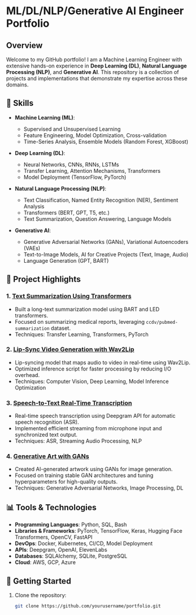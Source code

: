 # ML/DL/NLP/Generative AI Engineer Portfolio

## Overview

Welcome to my GitHub portfolio! I am a Machine Learning Engineer with extensive hands-on experience in **Deep Learning (DL)**, **Natural Language Processing (NLP)**, and **Generative AI**. This repository is a collection of projects and implementations that demonstrate my expertise across these domains.

## 🔧 Skills

- **Machine Learning (ML)**:
  - Supervised and Unsupervised Learning
  - Feature Engineering, Model Optimization, Cross-validation
  - Time-Series Analysis, Ensemble Models (Random Forest, XGBoost)

- **Deep Learning (DL)**:
  - Neural Networks, CNNs, RNNs, LSTMs
  - Transfer Learning, Attention Mechanisms, Transformers
  - Model Deployment (TensorFlow, PyTorch)

- **Natural Language Processing (NLP)**:
  - Text Classification, Named Entity Recognition (NER), Sentiment Analysis
  - Transformers (BERT, GPT, T5, etc.)
  - Text Summarization, Question Answering, Language Models

- **Generative AI**:
  - Generative Adversarial Networks (GANs), Variational Autoencoders (VAEs)
  - Text-to-Image Models, AI for Creative Projects (Text, Image, Audio)
  - Language Generation (GPT, BART)

## 📂 Project Highlights

### 1. **[Text Summarization Using Transformers](https://github.com/yourusername/text-summarization)**
   - Built a long-text summarization model using BART and LED transformers.
   - Focused on summarizing medical reports, leveraging `ccdv/pubmed-summarization` dataset.
   - Techniques: Transfer Learning, Transformers, PyTorch

### 2. **[Lip-Sync Video Generation with Wav2Lip](https://github.com/yourusername/wav2lip)**
   - Lip-syncing model that maps audio to video in real-time using Wav2Lip.
   - Optimized inference script for faster processing by reducing I/O overhead.
   - Techniques: Computer Vision, Deep Learning, Model Inference Optimization

### 3. **[Speech-to-Text Real-Time Transcription](https://github.com/yourusername/speech-to-text)**
   - Real-time speech transcription using Deepgram API for automatic speech recognition (ASR).
   - Implemented efficient streaming from microphone input and synchronized text output.
   - Techniques: ASR, Streaming Audio Processing, NLP

### 4. **[Generative Art with GANs](https://github.com/yourusername/generative-art)**
   - Created AI-generated artwork using GANs for image generation.
   - Focused on training stable GAN architectures and tuning hyperparameters for high-quality outputs.
   - Techniques: Generative Adversarial Networks, Image Processing, DL

## 📊 Tools & Technologies

- **Programming Languages**: Python, SQL, Bash
- **Libraries & Frameworks**: PyTorch, TensorFlow, Keras, Hugging Face Transformers, OpenCV, FastAPI
- **DevOps**: Docker, Kubernetes, CI/CD, Model Deployment
- **APIs**: Deepgram, OpenAI, ElevenLabs
- **Databases**: SQLAlchemy, SQLite, PostgreSQL
- **Cloud**: AWS, GCP, Azure

## 🚀 Getting Started

1. Clone the repository:

   ```bash
   git clone https://github.com/yourusername/portfolio.git
